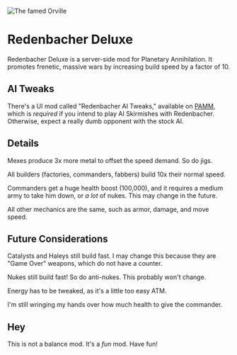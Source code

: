 ![The famed Orville](http://i.imgur.com/tp01bHP.png)

Redenbacher Deluxe
==================
Redenbacher Deluxe is a server-side mod for Planetary Annihilation. It promotes frenetic, massive wars by increasing build speed by a factor of 10. 

AI Tweaks
---------
There's a UI mod called "Redenbacher AI Tweaks," available on [PAMM](https://forums.uberent.com/threads/rel-pa-mod-manager-cross-platform.59992/), which is *required* if you intend to play AI Skirmishes with Redenbacher. Otherwise, expect a really dumb opponent with the stock AI.

Details
-------
Mexes produce 3x more metal to offset the speed demand. So do jigs.

All builders (factories, commanders, fabbers) build 10x their normal speed.

Commanders get a huge health boost (100,000), and it requires a medium army to take him down, or *a lot* of nukes. This may change in the future.

All other mechanics are the same, such as armor, damage, and move speed.

Future Considerations
---------------------
Catalysts and Haleys still build fast. I may change this because they are "Game Over" weapons, which do not have a counter.

Nukes still build fast! So do anti-nukes. This probably won't change.

Energy has to be tweaked, as it's a little too easy ATM.

I'm still wringing my hands over how much health to give the commander.

Hey
-------------
This is not a balance mod. It's a *fun* mod. Have fun!